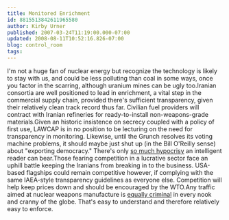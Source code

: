 ```yaml
---
title: Monitored Enrichment
id: 8815513842611965580
author: Kirby Urner
published: 2007-03-24T11:19:00.000-07:00
updated: 2008-08-11T10:52:16.826-07:00
blog: control_room
tags: 
---
```


I'm not a huge fan of nuclear energy but recognize the technology is likely to stay with us, and could be less polluting than coal in some ways, once you factor in the scarring, although uranium mines can be ugly too.Iranian consortia are well positioned to lead in enrichment, a vital step in the commercial supply chain, provided there's sufficient transparency, given their relatively clean track record thus far. Civilian fuel providers will contract with Iranian refineries for ready-to-install non-weapons-grade materials.Given an historic insistence on secrecy coupled with a policy of first use, LAWCAP is in no position to be lecturing on the need for transparency in monitoring. Likewise, until the Grunch resolves its voting machine problems, it should maybe just shut up (in the Bill O'Reilly sense) about "exporting democracy." There's only [so much hypocrisy](http://worldgame.blogspot.com/2006/08/more-grid-talk-on-synergeo-28405.html) an intelligent reader can bear.Those fearing competition in a lucrative sector face an uphill battle keeping the Iranians from breaking in to the business. USA-based flagships could remain competitive however, if complying with the same IAEA-style transparency guidelines as everyone else. Competition will help keep prices down and should be encouraged by the WTO.Any traffic aimed at nuclear weapons manufacture is [equally criminal](http://controlroom.blogspot.com/2006/02/jihad.html) in every nook and cranny of the globe. That's easy to understand and therefore relatively easy to enforce.